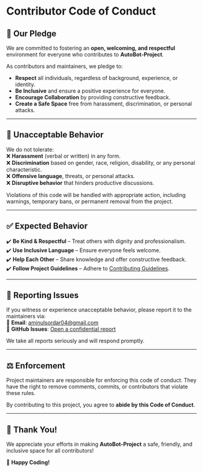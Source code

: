 # Contributor Code of Conduct  

## 📜 Our Pledge  

We are committed to fostering an **open, welcoming, and respectful** environment for everyone who contributes to **AutoBot-Project**.  

As contributors and maintainers, we pledge to:  
- **Respect** all individuals, regardless of background, experience, or identity.  
- **Be Inclusive** and ensure a positive experience for everyone.  
- **Encourage Collaboration** by providing constructive feedback.  
- **Create a Safe Space** free from harassment, discrimination, or personal attacks.  

---

## 🚫 Unacceptable Behavior  

We do not tolerate:  
❌ **Harassment** (verbal or written) in any form.  
❌ **Discrimination** based on gender, race, religion, disability, or any personal characteristic.  
❌ **Offensive language**, threats, or personal attacks.  
❌ **Disruptive behavior** that hinders productive discussions.  

Violations of this code will be handled with appropriate action, including warnings, temporary bans, or permanent removal from the project.  

---

## ✅ Expected Behavior  

✔️ **Be Kind & Respectful** – Treat others with dignity and professionalism.  
✔️ **Use Inclusive Language** – Ensure everyone feels welcome.  
✔️ **Help Each Other** – Share knowledge and offer constructive feedback.  
✔️ **Follow Project Guidelines** – Adhere to [Contributing Guidelines](CONTRIBUTING.md).  

---

## 📢 Reporting Issues  

If you witness or experience unacceptable behavior, please report it to the maintainers via:  
📧 **Email**: [aminulsordar04@gmail.com](aminulsordar04@gmail.com)  
🔗 **GitHub Issues**: [Open a confidential report](https://github.com/Aminulsordar/Auto/issues)  

We take all reports seriously and will respond promptly.  

---

## ⚖️ Enforcement  

Project maintainers are responsible for enforcing this code of conduct. They have the right to remove comments, commits, or contributors that violate these rules.  

By contributing to this project, you agree to **abide by this Code of Conduct**.  

---

## 💙 Thank You!  

We appreciate your efforts in making **AutoBot-Project** a safe, friendly, and inclusive space for all contributors!  

🚀 **Happy Coding!**  

